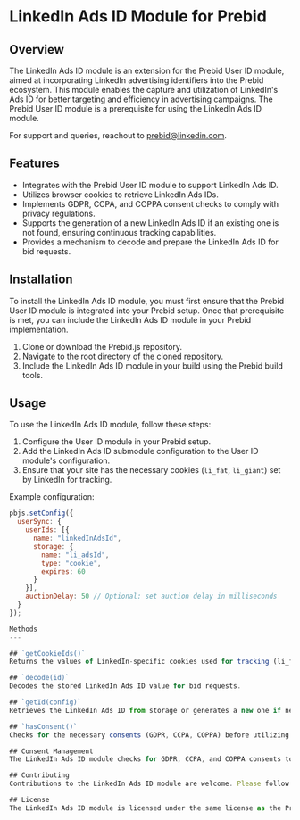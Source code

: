 # LinkedIn Ads ID Module for Prebid

## Overview

The LinkedIn Ads ID module is an extension for the Prebid User ID module, aimed at incorporating LinkedIn advertising identifiers into the Prebid ecosystem. This module enables the capture and utilization of LinkedIn's Ads ID for better targeting and efficiency in advertising campaigns. The Prebid User ID module is a prerequisite for using the LinkedIn Ads ID module.

For support and queries, reachout to prebid@linkedin.com.

## Features

- Integrates with the Prebid User ID module to support LinkedIn Ads ID.
- Utilizes browser cookies to retrieve LinkedIn Ads IDs.
- Implements GDPR, CCPA, and COPPA consent checks to comply with privacy regulations.
- Supports the generation of a new LinkedIn Ads ID if an existing one is not found, ensuring continuous tracking capabilities.
- Provides a mechanism to decode and prepare the LinkedIn Ads ID for bid requests.

## Installation

To install the LinkedIn Ads ID module, you must first ensure that the Prebid User ID module is integrated into your Prebid setup. Once that prerequisite is met, you can include the LinkedIn Ads ID module in your Prebid implementation.

1. Clone or download the Prebid.js repository.
2. Navigate to the root directory of the cloned repository.
3. Include the LinkedIn Ads ID module in your build using the Prebid build tools.

## Usage

To use the LinkedIn Ads ID module, follow these steps:

1. Configure the User ID module in your Prebid setup.
2. Add the LinkedIn Ads ID submodule configuration to the User ID module's configuration.
3. Ensure that your site has the necessary cookies (`li_fat`, `li_giant`) set by LinkedIn for tracking.

Example configuration:

```javascript
pbjs.setConfig({
  userSync: {
    userIds: [{
      name: "linkedInAdsId",
      storage: {
        name: "li_adsId",
        type: "cookie",
        expires: 60
      }
    }],
    auctionDelay: 50 // Optional: set auction delay in milliseconds
  }
});

Methods
---

## `getCookieIds()`
Returns the values of LinkedIn-specific cookies used for tracking (li_fat, li_giant).

## `decode(id)`
Decodes the stored LinkedIn Ads ID value for bid requests.

## `getId(config)`
Retrieves the LinkedIn Ads ID from storage or generates a new one if necessary.

## `hasConsent()`
Checks for the necessary consents (GDPR, CCPA, COPPA) before utilizing the LinkedIn Ads ID.

## Consent Management
The LinkedIn Ads ID module checks for GDPR, CCPA, and COPPA consents to ensure compliance with privacy regulations. It uses the Prebid consent management modules (gdprDataHandler, uspDataHandler, coppaDataHandler) to verify that the necessary consents are in place.

## Contributing
Contributions to the LinkedIn Ads ID module are welcome. Please follow the contributing guidelines outlined in the Prebid.js repository when submitting issues or pull requests.

## License
The LinkedIn Ads ID module is licensed under the same license as the Prebid.js project. Please refer to the Prebid.js repository for more details on the license.
